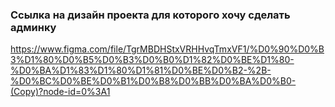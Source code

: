  ###  Ссылка на дизайн проекта для которого хочу сделать админку 
https://www.figma.com/file/TgrMBDHStxVRHHvqTmxVF1/%D0%90%D0%B3%D1%80%D0%B5%D0%B3%D0%B0%D1%82%D0%BE%D1%80-%D0%BA%D1%83%D1%80%D1%81%D0%BE%D0%B2-%2B-%D0%BC%D0%BE%D0%B1%D0%B8%D0%BB%D0%BA%D0%B0-(Copy)?node-id=0%3A1
